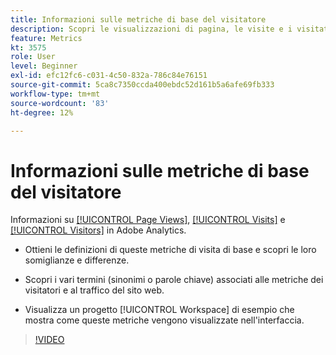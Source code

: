 ```yaml
---
title: Informazioni sulle metriche di base del visitatore
description: Scopri le visualizzazioni di pagina, le visite e i visitatori in Adobe Analytics. Ottieni informazioni approfondite sulle metriche visitatore di base, utili per comprendere il traffico del tuo sito web.
feature: Metrics
kt: 3575
role: User
level: Beginner
exl-id: efc12fc6-c031-4c50-832a-786c84e76151
source-git-commit: 5ca8c7350ccda400ebdc52d161b5a6afe69fb333
workflow-type: tm+mt
source-wordcount: '83'
ht-degree: 12%

---
```


# Informazioni sulle metriche di base del visitatore

Informazioni su [[!UICONTROL Page Views]](https://experienceleague.adobe.com/docs/analytics/components/metrics/page-views.html?lang=en), [[!UICONTROL Visits]](https://experienceleague.adobe.com/docs/analytics/components/metrics/visits.html?lang=it) e [[!UICONTROL Visitors]](https://experienceleague.adobe.com/docs/analytics/components/metrics/unique-visitors.html?lang=it) in Adobe Analytics.

* Ottieni le definizioni di queste metriche di visita di base e scopri le loro somiglianze e differenze.

* Scopri i vari termini (sinonimi o parole chiave) associati alle metriche dei visitatori e al traffico del sito web.

* Visualizza un progetto [!UICONTROL Workspace] di esempio che mostra come queste metriche vengono visualizzate nell&#39;interfaccia.

>[!VIDEO](https://video.tv.adobe.com/v/28774/?quality=12&learn=on)
